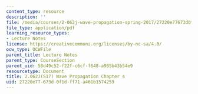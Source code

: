 ```yaml
---
content_type: resource
description: ''
file: /media/courses/2-062j-wave-propagation-spring-2017/27220e77673d0f1dff71a461b1574259_MIT2_062J_S17_Chap4.pdf
file_type: application/pdf
learning_resource_types:
- Lecture Notes
license: https://creativecommons.org/licenses/by-nc-sa/4.0/
ocw_type: OCWFile
parent_title: Lecture Notes
parent_type: CourseSection
parent_uid: 58d49c52-f22f-c6cf-f648-a985b43b54e9
resourcetype: Document
title: 2.062J(S17) Wave Propagation Chapter 4
uid: 27220e77-673d-0f1d-ff71-a461b1574259
---
```

